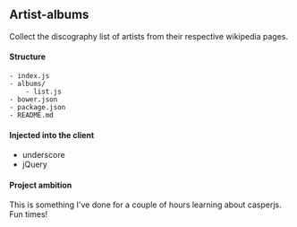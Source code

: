 
## Artist-albums

Collect the discography list of artists from their respective wikipedia pages.

#### Structure

```
- index.js
- albums/
    - list.js
- bower.json
- package.json
- README.md
```

#### Injected into the client

- underscore
- jQuery

#### Project ambition

This is something I've done for a couple of hours learning about casperjs.
Fun times!
